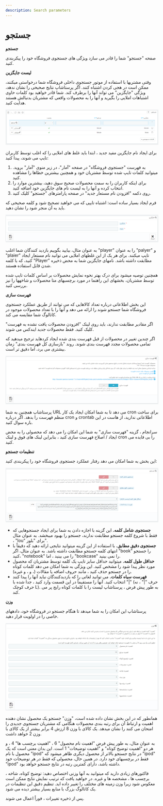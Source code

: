 ```yaml
---
description: Search parameters
---
```


# جستجو

**جستجو**

صفحه "جستجو" شما را قادر می سازد ویژگی های جستجوی فروشگاه خود را پیکربندی کنید.

**لیست جایگزین**

وقتی مشتریها با استفاده از موتور جستجوی داخلی فروشگاه شما درخواستی میکنند، ممکن است در هجی کردن اشتباه کنند. اگر پرستاشاپ نتایج صحیحی را نشان ندهد، ویژگی "جایگزین" می تواند آنها را برطرف کند. شما قادر خواهید بود کلمات حاوی اشتباهات املایی را بگیرید و آنها را به محصولات واقعی که مشتریان بدنبالش هستند هدایت کنید.

![](../../../../.gitbook/assets/0%20%2860%29.png)

برای ایجاد نام جایگزین مفید جدید ، ابتدا باید غلط های املایی را که اغلب توسط کاربران تایپ می شوند، پیدا کنید:

1. به فهرست "جستجوی فروشگاه" در صفحه "آمار"، در زیر منوی "آمار" بروید. میتوانید کلمات تایپ شده توسط مشتریان خود و همچنین بیشترین خطاها را مشاهده کنید.
2. برای اینکه کاربران را به سمت محصولات صحیح سوق دهید، بیشترین موارد را انتخاب کرده و آنها را به لیست نام های جایگزین خود اضافه کنید.
3. روی دکمه "افزودن نام مستعار جدید" در صفحه پارامترهای "جستجو" کلیک کنید.

فرم ایجاد بسیار ساده است: اشتباه تایپی که می خواهید تصحیح شود و کلمه صحیحی که باید به آن منجر شود را نشان دهید.

![](../../../../.gitbook/assets/1%20%2850%29.png)

به عنوان مثال، بیایید بگوییم بازدید کنندگان شما اغلب "player" را به عنوان "palyer" و "plaier" تایپ میکنند. برای هر یک از این غلطهای املایی می توانید نام مستعار ایجاد کنید، که با کلمه "Player" مطابقت داشته باشد. نامهای جایگزین شما به محض ذخیره شدن قابل استفاده هستند.

همچنین توصیه میشود برای درک بهتر نحوه نمایش محصولات بر اساس کلمات تایپ شده توسط مشتریان، بخشهای این راهنما در مورد برچسبهای متا محصولات و شاخهها را نیز بررسی کنید.

**فهرست سازی**

این بخش اطلاعاتی درباره تعداد کالاهایی که می توانند از طریق عملکرد جستجوی فروشگاه شما جستجو شوند را ارائه می دهد و آنها را با تعداد محصولات موجود در کاتالوگ شما مقایسه می کند.

اگر مقادیر مطابقت ندارند، باید روی لینک "افزودن محصولات یافت نشده به فهرست" کلیک کنید. فقط محصولات جدید ایندکس می شوند.

اگر چندین تغییر در محصولات از قبل فهرست بندی شده ایجاد کردهاید ترجیح میدهید که تمامی محصولات مجدد فهرست بندی شوند. روند "بازسازی کل فهرست بندی" زمان بیشتری می برد، اما دقیق تر است.

![](../../../../.gitbook/assets/2%20%2828%29.png)

پرستاشاپ همچنین به شما URL می دهد تا به شما امکان ایجاد یک کار cron برای ساخت منظم فهرست را بدهد. اگر درباره cron و crontab اطلاعاتی ندارید، از هاست در این باره سوال کنید.

سرانجام ، گزینه "فهرست سازی" به شما این امکان را می دهد که محصولی را به محض ایجاد / اصلاح فهرست سازی کنید ، بنابراین لینک های فوق و لینک cron را بی فایده می کنید.

**تنظیمات جستجو**

این بخش به شما امکان می دهد رفتار عملکرد جستجوی فروشگاه خود را پیکربندی کنید:

![](../../../../.gitbook/assets/3%20%2815%29.png)

* **جستجوی شامل کلمه.** این گزینه با اجازه دادن به شما برای ایجاد جستجوهایی که فقط با شروع کلمه جستجو مطابقت ندارند، جستجو را بهبود میبخشد. به عنوان مثال ، "lou" برای "بلوز".
* **جستجوی دقیق مطابق.** با استفاده از این گزینه میتوانید نتایجی ارائه دهید که دقیقاً با انتهای کلمه جستجو مطابقت داشته باشد. به عنوان مثال، اگر "book" را جستجو کنید، "notebook" را می بینید ، اما "bookcase" را نمی بینید.
* **حداقل طول کلمه.** میتوانید حداقل سایز تایپ یک کلمه توسط مشتریان که محصول مورد نظر پیدا شود را مشخص کنید. این ویژگی به شما امکان می دهد کلمات کوتاه را در جستجو حذف کنید ، مانند حروف اضافه یا مقالات \(، و ، و غیره\).
* **فهرست سیاه کلمات.** می توانید لغاتی را که بازدیدکنندگان نباید آنها را پیدا کنند انتخاب کنید. آنها را مستقیماً در این قسمت وارد کنید ، جدا شده با "\|" \(حرف "\|" ، نه حرف کوچک L\). به طور پیش فرض ، پرستاشاپ لیست را با کلمات کوتاه رایج پر می کند.

**وزن**

پرستاشاپ این امکان را به شما میدهد تا هنگام جستجو در فروشگاه خود، دادههای خاصی را در اولویت قرار دهید.

![](../../../../.gitbook/assets/4%20%286%29.png)

همانطور که در این بخش نشان داده شده است، "وزن" جستجو یک محصول نشان دهنده اهمیت و ارتباط آن برای رتبه بندی محصولات هنگامی که مشتریان جستجوی جدیدی را امتحان می کنند را نشان میدهد. یک کالای با وزن 8 ارزش 4 برابر بیشتر از یک کالای با وزن 2 خواهد داشت.

به عنوان مثال، به طور پیش فرض "اهمیت نام محصول" 6 ، "اهمیت برچسب ها" 4 ، و هر دو "اهمیت توضیح کوتاه" و "اهمیت توضیحات" 1 است. این بدان معنی است که یک محصول با نام "ipod" در نتایج جستجو بالاتر از محصول دیگری ظاهر میشود که "ipod" فقط در برچسبهای خود دارد. در همین حال، محصولی که فقط در هر توضیحات خود "ipod" داشته باشد، دارای کمترین رتبه در نتایج جستجو خواهد بود.

فاکتورهای زیادی دارید که میتوانید به آنها وزنی اختصاص دهید: توضیح کوتاه، شاخه ، برچسب ها ، مشخصه ها و غیره. در خواهید یافت که ترتیب نمایش نتایج ممکن است معکوس شود زیرا وزن زمینه های مختلف را تغییر داده اید. تنظیم دقیق این تنظیمات در یک کاتالوگ بزرگ با منابع بسیار بیشتر دیده می شود.

پس از ذخیره تغییرات ، فوراً اعمال می شوند.

